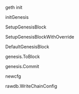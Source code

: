 geth init

initGenesis

SetupGenesisBlock

SetupGenesisBlockWithOverride

DefaultGenesisBlock

genesis.ToBlock

genesis.Commit

newcfg

rawdb.WriteChainConfig



